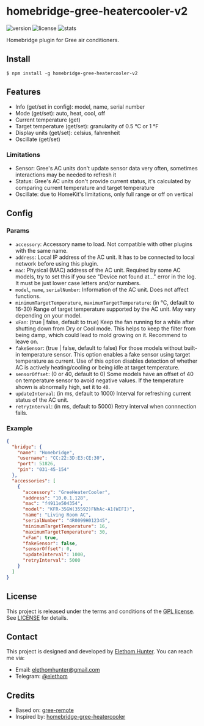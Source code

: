 # homebridge-gree-heatercooler-v2

![version](https://img.shields.io/npm/v/homebridge-gree-heatercooler-v2) ![license](https://img.shields.io/npm/l/homebridge-gree-heatercooler-v2) ![stats](https://img.shields.io/npm/dw/homebridge-gree-heatercooler-v2)

Homebridge plugin for Gree air conditioners.

## Install

```shell
$ npm install -g homebridge-gree-heatercooler-v2
```

## Features

* Info (get/set in config): model, name, serial number
* Mode (get/set): auto, heat, cool, off
* Current temperature (get)
* Target temperature (get/set): granularity of 0.5 °C or 1 °F
* Display units (get/set): celsius, fahrenheit
* Oscillate (get/set)

### Limitations

* Sensor: Gree's AC units don't update sensor data very often, sometimes interactions may be needed to refresh it
* Status: Gree's AC units don't provide current status, it's calculated by comparing current temperature and target temperature
* Oscillate: due to HomeKit's limitations, only full range or off on vertical

## Config

### Params

* `accessory`: Accessory name to load. Not compatible with other plugins with the same name.
* `address`: Local IP address of the AC unit. It has to be connected to local network before using this plugin.
* `mac`: Physical (MAC) address of the AC unit. Required by some AC models, try to set this if you see "Device not found at..." error in the log. It must be just lower case letters and/or numbers.  
* `model`, `name`, `serialNumber`: Information of the AC unit. Does not affect functions.
* `minimumTargetTemperature`, `maximumTargetTemperature`: (in °C, default to 16-30) Range of target temperature supported by the AC unit. May vary depending on your model.
* `xFan`: (true | false, default to true) Keep the fan running for a while after shutting down from Dry or Cool mode. This helps to keep the filter from being damp, which could lead to mold growing on it. Recommend to leave on.
* `fakeSensor`: (true | false, default to false) For those models without built-in temperature sensor. This option enables a fake sensor using target temperature as current. Use of this option disables detection of whether AC is actively heating/cooling or being idle at target temperature.
* `sensorOffset`: (0 or 40, default to 0) Some models have an offset of 40 on temperature sensor to avoid negative values. If the temperature shown is abnormally high, set it to `40`.
* `updateInterval`: (in ms, default to 1000) Interval for refreshing current status of the AC unit.
* `retryInterval`: (in ms, default to 5000) Retry interval when connnection fails.

### Example

```json
{
  "bridge": {
    "name": "Homebridge",
    "username": "CC:22:3D:E3:CE:30",
    "port": 51826,
    "pin": "031-45-154"
  },
  "accessories": [
    {
      "accessory": "GreeHeaterCooler",
      "address": "10.0.1.128",
      "mac": "f4911e504354",    
      "model": "KFR-35GW(35592)FNhAc-A1(WIFI)",
      "name": "Living Room AC",
      "serialNumber": "4R0099H012345",
      "minimumTargetTemperature": 16,
      "maximumTargetTemperature": 30,
      "xFan": true,
      "fakeSensor": false,
      "sensorOffset": 0,
      "updateInterval": 1000,
      "retryInterval": 5000
    }
  ]
}
```

## License

This project is released under the terms and conditions of the [GPL license](https://www.gnu.org/licenses/#GPL). See [LICENSE](/LICENSE) for details.

## Contact

This project is designed and developed by [Elethom Hunter](http://github.com/Elethom). You can reach me via:

* Email: elethomhunter@gmail.com
* Telegram: [@elethom](http://telegram.me/elethom)

## Credits

* Based on: [gree-remote](https://github.com/tomikaa87/gree-remote)
* Inspired by: [homebridge-gree-heatercooler](https://github.com/ddenisyuk/homebridge-gree-heatercooler)
